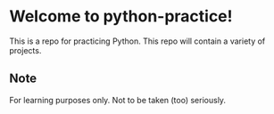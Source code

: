# Welcome to python-practice!
This is a repo for practicing Python. This repo will contain a variety of projects. 

## Note
For learning purposes only. Not to be taken (too) seriously.

